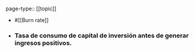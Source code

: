 page-type:: [[topic]]

- #[[Burn rate]]

- ### Tasa de consumo de capital de inversión antes de generar ingresos positivos.



